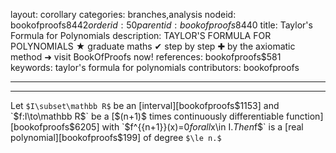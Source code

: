 layout: corollary
categories: branches,analysis
nodeid: bookofproofs$8442
orderid: 50
parentid: bookofproofs$8440
title: Taylor's Formula for Polynomials
description: TAYLOR'S FORMULA FOR POLYNOMIALS ★ graduate maths ✔ step by step ✚ by the axiomatic method ➜ visit BookOfProofs now!
references: bookofproofs$581
keywords: taylor's formula for polynomials
contributors: bookofproofs

---


---

Let `$I\subset\mathbb R$` be an [interval][bookofproofs$1153] and `$f:I\to\mathbb R$` be a [$(n+1)$ times continuously differentiable function][bookofproofs$6205] with `$f^{\{n+1\}}(x)=0$` for all `$x\in I.$` Then `$f$` is a [real polynomial][bookofproofs$199] of degree `$\le n.$`
